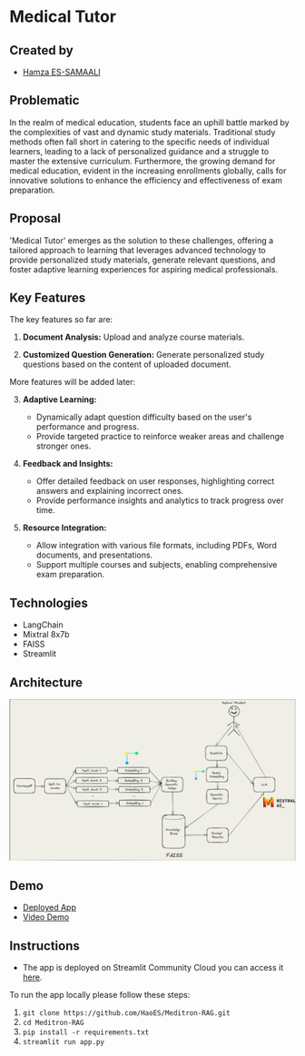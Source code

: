 # Medical Tutor

## Created by

- [Hamza ES-SAMAALI](https://www.linkedin.com/in/hamza-es/)

## Problematic

In the realm of medical education, students face an uphill battle marked by the complexities of vast and dynamic study materials. Traditional study methods often fall short in catering to the specific needs of individual learners, leading to a lack of personalized guidance and a struggle to master the extensive curriculum. Furthermore, the growing demand for medical education, evident in the increasing enrollments globally, calls for innovative solutions to enhance the efficiency and effectiveness of exam preparation. 

## Proposal

'Medical Tutor' emerges as the solution to these challenges, offering a tailored approach to learning that leverages advanced technology to provide personalized study materials, generate relevant questions, and foster adaptive learning experiences for aspiring medical professionals.

## Key Features

The key features so far are:

1. **Document Analysis:** Upload and analyze course materials.

2. **Customized Question Generation:** Generate personalized study questions based on the content of uploaded document.

More features will be added later:  

3. **Adaptive Learning:**
   - Dynamically adapt question difficulty based on the user's performance and progress.
   - Provide targeted practice to reinforce weaker areas and challenge stronger ones.

4. **Feedback and Insights:**
   - Offer detailed feedback on user responses, highlighting correct answers and explaining incorrect ones.
   - Provide performance insights and analytics to track progress over time.

5. **Resource Integration:**
   - Allow integration with various file formats, including PDFs, Word documents, and presentations.
   - Support multiple courses and subjects, enabling comprehensive exam preparation.

## Technologies

- LangChain
- Mixtral 8x7b
- FAISS
- Streamlit

## Architecture

![Image](architecture.png)

## Demo

- [Deployed App](https://medicaltutor.streamlit.app/)
- [Video Demo](https://youtu.be/qFfjY2u_ruo)

## Instructions
- The app is deployed on Streamlit Community Cloud you can access it [here](https://medicaltutor.streamlit.app/).  

To run the app locally please follow these steps:
1. `git clone https://github.com/HaoES/Meditron-RAG.git`
2. `cd Meditron-RAG`
3. `pip install -r requirements.txt`
4. `streamlit run app.py`
